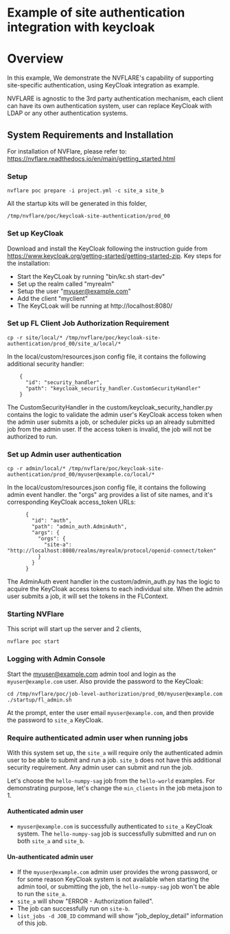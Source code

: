 # Example of site authentication integration with keycloak

# Overview

In this example, We demonstrate the NVFLARE's capability of supporting site-specific authentication, using KeyCloak integration as example.

NVFLARE is agnostic to the 3rd party authentication mechanism, each client can have its own authentication system, user can replace KeyCloak with LDAP or any other authentication systems.

## System Requirements and Installation 

For installation of NVFlare, please refer to: https://nvflare.readthedocs.io/en/main/getting_started.html

### Setup

```
nvflare poc prepare -i project.yml -c site_a site_b
```

All the startup kits will be generated in this folder,
```
/tmp/nvflare/poc/keycloak-site-authentication/prod_00
```

### Set up KeyCloak

Download and install the KeyCloak following the instruction guide from https://www.keycloak.org/getting-started/getting-started-zip. Key steps for the installation:

* Start the KeyCLoak by running "bin/kc.sh start-dev"
* Set up the realm called "myrealm"
* Setup the user "myuser@example.com"
* Add the client "myclient"
* The KeyCLoak will be running at http://localhost:8080/

### Set up FL Client Job Authorization Requirement

```
cp -r site/local/* /tmp/nvflare/poc/keycloak-site-authentication/prod_00/site_a/local/* 
```

In the local/custom/resources.json config file, it contains the following additional security handler:

```
    {
      "id": "security_handler",
      "path": "keycloak_security_handler.CustomSecurityHandler"
    }
```

The CustomSecurityHandler in the custom/keycloak_security_handler.py contains the logic to validate the admin user's KeyCloak access token when the admin user submits a job, or scheduler picks up an already submitted job from the admin user. If the access token is invalid, the job will not be authorized to run.

### Set up Admin user authentication

```
cp -r admin/local/* /tmp/nvflare/poc/keycloak-site-authentication/prod_00/myuser@example.co/local/* 
```

In the local/custom/resources.json config file, it contains the following admin event handler. the "orgs" arg provides a list of site names, and it's corresponding KeyCloak access_token URLs:

```
      {
        "id": "auth",
        "path": "admin_auth.AdminAuth",
        "args": {
          "orgs": {
            "site-a": "http://localhost:8080/realms/myrealm/protocol/openid-connect/token"
          }
        }
      }
```

The AdminAuth event handler in the custom/admin_auth.py has the logic to acquire the KeyCloak access tokens to each individual site. When the admin user submits a job, it will set the tokens in the FLContext.

### Starting NVFlare

This script will start up the server and 2 clients,
```
nvflare poc start
```

### Logging with Admin Console

Start the myuser@example.com admin tool and login as the `myuser@example.com` user. Also provide the password to the KeyCloak:

```
cd /tmp/nvflare/poc/job-level-authorization/prod_00/myuser@example.com
./startup/fl_admin.sh
```

At the prompt, enter the user email `myuser@example.com`, and then provide the password to `site_a` KeyCloak.


### Require authenticated admin user when running jobs

With this system set up, the `site_a` will require only the authenticated admin user to be able to submit and run a job. `site_b` does not have this additional security requirement. Any admin user can submit and run the job.

Let's choose the `hello-numpy-sag` job from the `hello-world` examples. For demonstrating purpose, let's change the `min_clients` in the job meta.json to 1.  

#### Authenticated admin user

* `myuser@example.com` is successfully authenticated to `site_a` KeyCloak system. The `hello-numpy-sag` job is successfully submitted and run on both `site_a` and `site_b`.

#### Un-authenticated admin user

* If the `myuser@example.com` admin user provides the wrong password, or for some reason KeyCloak system is not available when starting the admin tool, or submitting the job, the `hello-numpy-sag` job won't be able to run the `site_a`. 
* `site_a` will show "ERROR - Authorization failed".
* The job can successfully run on `site-b`.
* `list_jobs -d JOB_ID` command will show "job_deploy_detail" information of this job.


